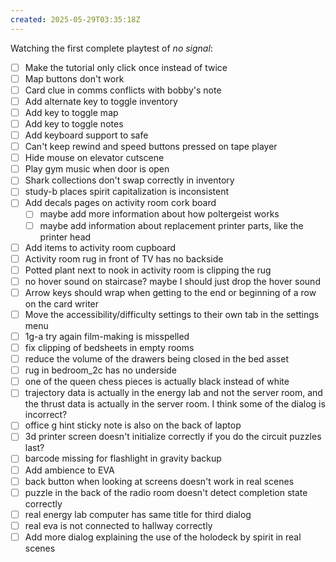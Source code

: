 ```yaml
---
created: 2025-05-29T03:35:18Z
---
```


Watching the first complete playtest of _no signal_:
- [ ] Make the tutorial only click once instead of twice
- [ ] Map buttons don't work
- [ ] Card clue in comms conflicts with bobby's note
- [ ] Add alternate key to toggle inventory
- [ ] Add key to toggle map
- [ ] Add key to toggle notes
- [ ] Add keyboard support to safe
- [ ] Can't keep rewind and speed buttons pressed on tape player
- [ ] Hide mouse on elevator cutscene
- [ ] Play gym music when door is open
- [ ] Shark collections don't swap correctly in inventory
- [ ] study-b places spirit capitalization is inconsistent
- [ ] Add decals pages on activity room cork board
	- [ ] maybe add more information about how poltergeist works
	- [ ] maybe add information about replacement printer parts, like the printer head
- [ ] Add items to activity room cupboard
- [ ] Activity room rug in front of TV has no backside
- [ ] Potted plant next to nook in activity room is clipping the rug
- [ ] no hover sound on staircase? maybe I should just drop the hover sound
- [ ] Arrow keys should wrap when getting to the end or beginning of a row on the card writer
- [ ] Move the accessibility/difficulty settings to their own tab in the settings menu
- [ ] 1g-a try again film-making is misspelled
- [ ] fix clipping of bedsheets in empty rooms
- [ ] reduce the volume of the drawers being closed in the bed asset
- [ ] rug in bedroom_2c has no underside
- [ ] one of the queen chess pieces is actually black instead of white
- [ ] trajectory data is actually in the energy lab and not the server room, and the thrust data is actually in the server room. I think some of the dialog is incorrect?
- [ ] office g hint sticky note is also on the back of laptop
- [ ] 3d printer screen doesn't initialize correctly if you do the circuit puzzles last?
- [ ] barcode missing for flashlight in gravity backup
- [ ] Add ambience to EVA
- [ ] back button when looking at screens doesn't work in real scenes
- [ ] puzzle in the back of the radio room doesn't detect completion state correctly
- [ ] real energy lab computer has same title for third dialog
- [ ] real eva is not connected to hallway correctly
- [ ] Add more dialog explaining the use of the holodeck by spirit in real scenes
